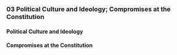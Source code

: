 ### 03 Political Culture and Ideology; Compromises at the Constitution


#### Political Culture and Ideology

#### Compromises at the Constitution
